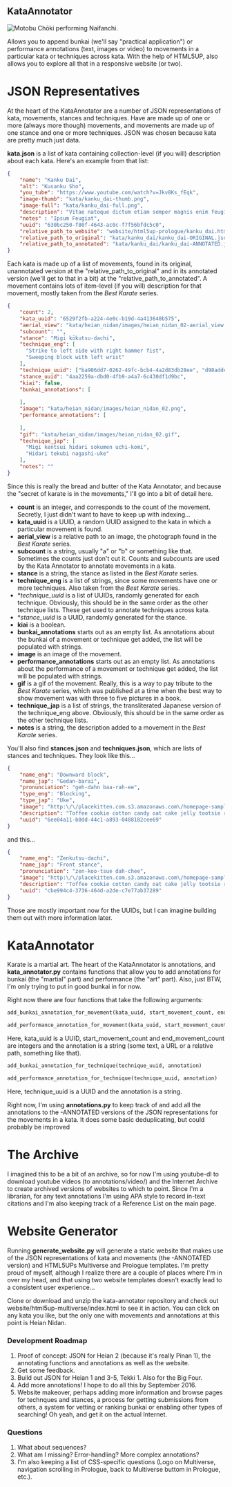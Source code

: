 KataAnnotator
-------------

![Motobu Chōki performing Naifanchi.](https://upload.wikimedia.org/wikipedia/commons/0/01/Motobu_Choki2.jpg)

Allows you to append bunkai (we'll say "practical application") or performance annotations (text, images or video) to movements in a particular kata or techniques across kata. With the help of HTML5UP, also allows you to explore all that in a responsive website (or two).

JSON Representatives
====================

At the heart of the KataAnnotator are a number of JSON representations of kata, movements, stances and techniques. Have are made up of one or more (always more though) movements, and movements are made up of one stance and one or more techniques. JSON was chosen because kata are pretty much just data.

**kata.json** is a list of kata containing collection-level (if you will) description about each kata. Here's an example from that list:

```json
{
	"name": "Kanku Dai",
	"alt": "Kusanku Sho",
    "you_tube": "https://www.youtube.com/watch?v=Jkv8Ks_fEqk",    
	"image-thumb": "kata/kanku_dai-thumb.png",
	"image-full": "kata/kanku_dai-full.png",
	"description": "Vitae natoque dictum etiam semper magnis enim feugiat convallis convallis egestas rhoncus ridiculus in quis risus amet curabitur tempor orci penatibus. Tellus erat mauris ipsum fermentum etiam vivamus eget. Nunc nibh morbi quis fusce hendrerit lacus ridiculus.",
    "notes" : "Ipsum Feugiat",
	"uuid": "630bc250-f80f-4643-ac0c-f7f56bfdc5c0",
    "relative_path_to_website": "website/html5up-prologue/kanku_dai.html",
	"relative_path_to_original": "kata/kanku_dai/kanku_dai-ORIGINAL.json",
    "relative_path_to_annotated": "kata/kanku_dai/kanku_dai-ANNOTATED.json"
}
```

Each kata is made up of a list of movements, found in its original, unannotated version at the "relative_path_to_original" and in its annotated version (we'll get to that in a bit) at the "relative_path_to_annotated". A movement contains lots of item-level (if you will) description for that movement, mostly taken from the *Best Karate* series.

```json
{
    "count": 2,
    "kata_uuid": "6529f2fb-a224-4e0c-b19d-4a413640b575", 
    "aerial_view": "kata/heian_nidan/images/heian_nidan_02-aerial_view.jpg",
    "subcount": "",
    "stance": "Migi kōkutsu-dachi",
    "technique_eng": [
      "Strike to left side with right hammer fist",
      "Sweeping block with left wrist"
    ],
    "technique_uuid": ["ba906dd7-0262-49fc-bcb4-4a2d83db28ee", "d98adde7-acae-4d80-8bdb-9d84187dd22a"], 
    "stance_uuid": "4aa2259a-dbd0-4fb9-a4a7-6c430df1d9bc", 
    "kiai": false,
    "bunkai_annotations": [
      
    ],
    "image": "kata/heian_nidan/images/heian_nidan_02.png",
    "performance_annotations": [
      
    ],
    "gif": "kata/heian_nidan/images/heian_nidan_02.gif",
    "technique_jap": [
      "Migi kentsui hidari sokumen uchi-komi",
      "Hidari tekubi nagashi-uke"
    ],
    "notes": ""
}
```

Since this is really the bread and butter of the Kata Annotator, and because the "secret of karate is in the movements," I'll go into a bit of detail here.

  * **count** is an integer, and corresponds to the count of the movement. Secretly, I just didn't want to have to keep up with indexing...
  * **kata_uuid** is a UUID, a random UUID assigned to the kata in which a particular movement is found.
  * **aerial_view** is a relative path to an image, the photograph found in the *Best Karate* series. 
  * **subcount** is a string, usually "a" or "b" or something like that. Sometimes the counts just don't cut it. Counts and subcounts are used by the Kata Annotator to annotate movements in a kata.
  * **stance** is a string, the stance as listed in the *Best Karate* series.
  * **technique_eng** is a list of strings, since some movements have one or more techniques. Also taken from the *Best Karate* series.
  * **technique_uuid* is a list of UUIDs, randomly generated for each technique. Obviously, this should be in the same order as the other technique lists. These get used to annotate techniques across kata.
  * **stance_uuid* is a UUID, randomly generated for the stance. 
  * **kiai** is a boolean.
  * **bunkai_annotations** starts out as an empty list. As annotations about the bunkai of a movement or technique get added, the list will be populated with strings.
  * **image** is an image of the movement.
  * **performance_annotations** starts out as an empty list. As annotations about the performance of a movement or technique get added, the list will be populated with strings.
  * **gif** is a gif of the movement. Really, this is a way to pay tribute to the *Best Karate* series, which was published at a time when the best way to show movement was with three to five pictures in a book.
  * **technique_jap** is a list of strings, the transliterated Japanese version of the technique_eng above. Obviously, this should be in the same order as the other technique lists.
  * **notes** is a string, the description added to a movement in the *Best Karate* series.  

You'll also find **stances.json** and **techniques.json**, which are lists of stances and techniques. They look like this...

```json
{
	"name_eng": "Downward block",
	"name_jap": "Gedan-barai",
    "pronunciation": "geh-dahn baa-rah-ee",
    "type_eng": "Blocking",
    "type_jap": "Uke",
	"image": "http:\/\/placekitten.com.s3.amazonaws.com\/homepage-samples\/408\/287.jpg",
	"description": "Toffee cookie cotton candy oat cake jelly tootsie roll pudding pudding. Sweet oat cake cheesecake muffin danish chocolate cake cookie cake gingerbread. Chocolate bar liquorice powder donut halvah. Halvah oat cake lollipop. Gingerbread oat cake fruitcake sweet icing gummi bears wafer powder. Brownie bear claw bear claw pie toffee candy canes gummi bears dessert bonbon.",
	"uuid": "6ee04a11-b0dd-44c1-a893-0488182cee69"
}
```

and this...

```json
{
	"name_eng": "Zenkutsu-dachi",
	"name_jap": "Front stance",
    "pronunciation": "zen-koo-tsue dah-chee",
	"image": "http:\/\/placekitten.com.s3.amazonaws.com\/homepage-samples\/408\/287.jpg",
	"description": "Toffee cookie cotton candy oat cake jelly tootsie roll pudding pudding. Sweet oat cake cheesecake muffin danish chocolate cake cookie cake gingerbread. Chocolate bar liquorice powder donut halvah. Halvah oat cake lollipop. Gingerbread oat cake fruitcake sweet icing gummi bears wafer powder. Brownie bear claw bear claw pie toffee candy canes gummi bears dessert bonbon.",
	"uuid": "cbe994c4-3736-464d-a2de-c7e77ab37289"
}
```

Those are mostly important now for the UUIDs, but I can imagine building them out with more information later.

KataAnnotator
=============

Karate is a martial art. The heart of the KataAnnotator is annotations, and **kata_annotator.py** contains functions that allow you to add annotations for bunkai (the "martial" part) and performance (the "art" part). Also, just BTW, I'm only trying to put in good bunkai in for now.

Right now there are four functions that take the following arguments:

```python
add_bunkai_annotation_for_movement(kata_uuid, start_movement_count, end_movement_count, annotation)
```

```python
add_performance_annotation_for_movement(kata_uuid, start_movement_count, end_movement_count, annotation)
```

Here, kata_uuid is a UUID, start_movement_count and end_movement_count are integers and the annotation is a string (some text, a URL or a relative path, something like that).

```python
add_bunkai_annotation_for_technique(technique_uuid, annotation)
```

```python
add_performance_annotation_for_technique(technique_uuid, annotation)
```

Here, technique_uuid is a UUID and the annotation is a string.

Right now, I'm using **annotations.py** to keep track of and add all the annotations to the -ANNOTATED versions of the JSON representations for the movements in a kata. It does some basic deduplicating, but could probably be improved

The Archive
===========

I imagined this to be a bit of an archive, so for now I'm using youtube-dl to download youtube videos (to annotations/video/) and the Internet Archive to create archived versions of websites to which to point. Since I'm a librarian, for any text annotations I'm using APA style to record in-text citations and I'm also keeping track of a Reference List on the main page.

Website Generator
=================

Running **generate_website.py** will generate a static website that makes use of the JSON representations of kata and movements (the -ANNOTATED version) and HTML5UPs Multiverse and Prologue templates. I'm pretty proud of myself, although I realize there are a couple of places where I'm in over my head, and that using two website templates doesn't exactly lead to a consistent user experience...

Clone or download and unzip the kata-annotator repository and check out website/html5up-multiverse/index.html to see it in action. You can click on any kata you like, but the only one with movements and annotations at this point is Heian Nidan.

### Development Roadmap

  1. Proof of concept: JSON for Heian 2 (because it's really Pinan 1), the annotating functions and annotations as well as the website.
  2. Get some feedback.
  3. Build out JSON for Heian 1 and 3-5, Tekki 1. Also for the Big Four.
  4. Add more annotations! I hope to do all this by September 2016.
  5. Website makeover, perhaps adding more information and browse pages for technques and stances, a process for getting submissions from others, a system for vetting or ranking bunkai or enabling other types of searching! Oh yeah, and get it on the actual Internet.

### Questions

  1. What about sequences?
  2. What am I missing? Error-handling? More complex annotations?
  3. I'm also keeping a list of CSS-specific questions (Logo on Multiverse, navigation scrolling in Prologue, back to Multiverse buttom in Prologue, etc.).
